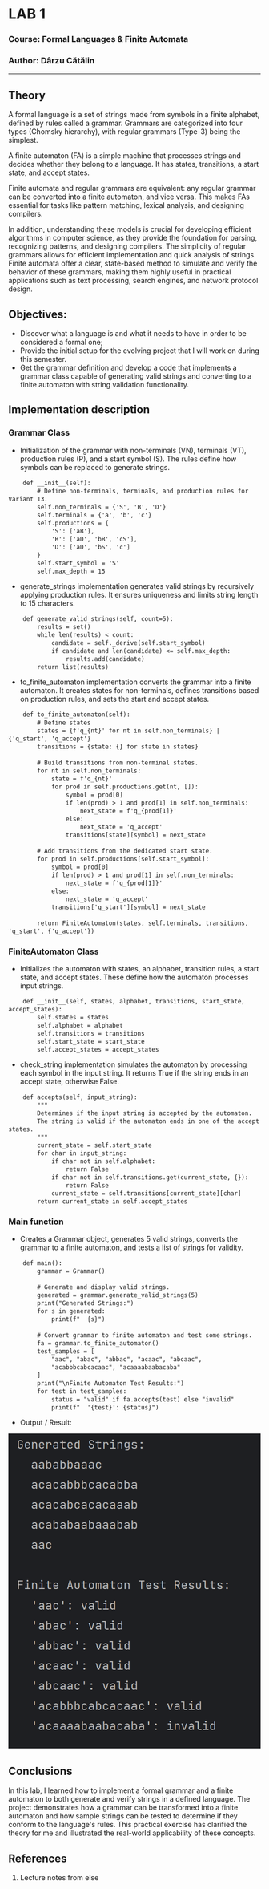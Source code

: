 # LAB 1

### Course: Formal Languages & Finite Automata
### Author: Dârzu Cătălin

----

## Theory
A formal language is a set of strings made from symbols in a finite alphabet, defined by rules called a grammar. Grammars are categorized into four types (Chomsky hierarchy), with regular grammars (Type-3) being the simplest.

A finite automaton (FA) is a simple machine that processes strings and decides whether they belong to a language. It has states, transitions, a start state, and accept states.

Finite automata and regular grammars are equivalent: any regular grammar can be converted into a finite automaton, and vice versa. This makes FAs essential for tasks like pattern matching, lexical analysis, and designing compilers.

In addition, understanding these models is crucial for developing efficient algorithms in computer science, as they provide the foundation for parsing, recognizing patterns, and designing compilers. The simplicity of regular grammars allows for efficient implementation and quick analysis of strings. Finite automata offer a clear, state-based method to simulate and verify the behavior of these grammars, making them highly useful in practical applications such as text processing, search engines, and network protocol design.
## Objectives:

* Discover what a language is and what it needs to have in order to be considered a formal one;
* Provide the initial setup for the evolving project that I will work on during this semester.
* Get the grammar definition and develop a code that implements a grammar class capable of generating valid strings and converting to a finite automaton with string validation functionality.

## Implementation description

### Grammar Class
* Initialization of the grammar with non-terminals (VN), terminals (VT), production rules (P), and a start symbol (S). The rules define how symbols can be replaced to generate strings.

```
    def __init__(self):
        # Define non-terminals, terminals, and production rules for Variant 13.
        self.non_terminals = {'S', 'B', 'D'}
        self.terminals = {'a', 'b', 'c'}
        self.productions = {
            'S': ['aB'],
            'B': ['aD', 'bB', 'cS'],
            'D': ['aD', 'bS', 'c']
        }
        self.start_symbol = 'S'
        self.max_depth = 15
```
* generate_strings implementation generates valid strings by recursively applying production rules. It ensures uniqueness and limits string length to 15 characters.
```
    def generate_valid_strings(self, count=5):
        results = set()
        while len(results) < count:
            candidate = self._derive(self.start_symbol)
            if candidate and len(candidate) <= self.max_depth:
                results.add(candidate)
        return list(results)
```

* to_finite_automaton implementation converts the grammar into a finite automaton. It creates states for non-terminals, defines transitions based on production rules, and sets the start and accept states.
```
    def to_finite_automaton(self):
        # Define states
        states = {f'q_{nt}' for nt in self.non_terminals} | {'q_start', 'q_accept'}
        transitions = {state: {} for state in states}

        # Build transitions from non-terminal states.
        for nt in self.non_terminals:
            state = f'q_{nt}'
            for prod in self.productions.get(nt, []):
                symbol = prod[0]
                if len(prod) > 1 and prod[1] in self.non_terminals:
                    next_state = f'q_{prod[1]}'
                else:
                    next_state = 'q_accept'
                transitions[state][symbol] = next_state

        # Add transitions from the dedicated start state.
        for prod in self.productions[self.start_symbol]:
            symbol = prod[0]
            if len(prod) > 1 and prod[1] in self.non_terminals:
                next_state = f'q_{prod[1]}'
            else:
                next_state = 'q_accept'
            transitions['q_start'][symbol] = next_state

        return FiniteAutomaton(states, self.terminals, transitions, 'q_start', {'q_accept'})
```

### FiniteAutomaton Class

* Initializes the automaton with states, an alphabet, transition rules, a start state, and accept states. These define how the automaton processes input strings.
```
    def __init__(self, states, alphabet, transitions, start_state, accept_states):
        self.states = states
        self.alphabet = alphabet
        self.transitions = transitions
        self.start_state = start_state
        self.accept_states = accept_states
```
* check_string implementation simulates the automaton by processing each symbol in the input string. It returns True if the string ends in an accept state, otherwise False.
```
    def accepts(self, input_string):
        """
        Determines if the input string is accepted by the automaton.
        The string is valid if the automaton ends in one of the accept states.
        """
        current_state = self.start_state
        for char in input_string:
            if char not in self.alphabet:
                return False
            if char not in self.transitions.get(current_state, {}):
                return False
            current_state = self.transitions[current_state][char]
        return current_state in self.accept_states
```
### Main function
* Creates a Grammar object, generates 5 valid strings, converts the grammar to a finite automaton, and tests a list of strings for validity.
```
    def main():
        grammar = Grammar()
    
        # Generate and display valid strings.
        generated = grammar.generate_valid_strings(5)
        print("Generated Strings:")
        for s in generated:
            print(f"  {s}")
    
        # Convert grammar to finite automaton and test some strings.
        fa = grammar.to_finite_automaton()
        test_samples = [
            "aac", "abac", "abbac", "acaac", "abcaac",
            "acabbbcabcacaac", "acaaaabaabacaba"
        ]
        print("\nFinite Automaton Test Results:")
        for test in test_samples:
            status = "valid" if fa.accepts(test) else "invalid"
            print(f"  '{test}': {status}")
```


* Output / Result:

<img src="img.png">


## Conclusions 
In this lab, I learned how to implement a formal grammar and a finite automaton to both generate and verify strings in a defined language. The project demonstrates how a grammar can be transformed into a finite automaton and how sample strings can be tested to determine if they conform to the language's rules. This practical exercise has clarified the theory for me and illustrated the real-world applicability of these concepts.
## References
1. Lecture notes from else
